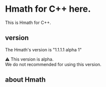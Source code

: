 # Hmath for C++ here.

This is Hmath for C++.

## version

The Hmath's version is "1.1.1.1 alpha 1"

<p class="alert"> ⚠ This version is alpha. <br> We do not recommended for using this version. </p>

## about Hmath

